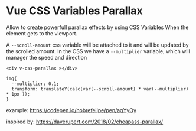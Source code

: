 # Vue CSS Variables Parallax

Allow to create powerfull parallax effects by using CSS Variables
When the element gets to the viewport. 

A `--scroll-amount` css variable will be attached to it
and will be updated by the scrolled amount.
In the CSS we have a `--multiplier` variable, which will manager the speed and direction


```
<div v-css-parallax ></div>

img{
  --multiplier: 0.1;
  transform: translateY(calc(var(--scroll-amount) * var(--multiplier) * 1px ));
}
```

example: https://codepen.io/nobrefelipe/pen/aqYyOy

inspired by: https://daverupert.com/2018/02/cheapass-parallax/
